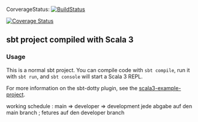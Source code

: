 CorverageStatus:
[![BuildStatus](https://github.com/EugeniusE/BlackJack/actions/workflows/scala.yml/badge.svg)](https://github.com/EugeniusE/BlackJack/actions/workflows/scala.yml)

[![Coverage Status](https://coveralls.io/repos/github/EugeniusE/BlackJack/badge.svg)](https://coveralls.io/github/EugeniusE/BlackJack)

## sbt project compiled with Scala 3

### Usage

This is a normal sbt project. You can compile code with `sbt compile`, run it with `sbt run`, and `sbt console` will start a Scala 3 REPL.

For more information on the sbt-dotty plugin, see the
[scala3-example-project](https://github.com/scala/scala3-example-project/blob/main/README.md).



working schedule : main => developer => development
jede abgabe auf den main branch ; fetures auf den developer branch
